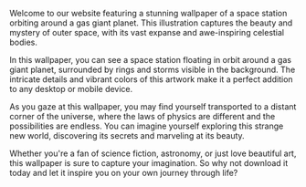 <!--
Write me content for website with wallpaper "An illustration of a space station in orbit around a gas giant planet, with rings and storms visible in the background."
-->

<!--font:Poppins-->

Welcome to our website featuring a stunning wallpaper of a space station orbiting around a gas giant planet. This illustration captures the beauty and mystery of outer space, with its vast expanse and awe-inspiring celestial bodies.

In this wallpaper, you can see a space station floating in orbit around a gas giant planet, surrounded by rings and storms visible in the background. The intricate details and vibrant colors of this artwork make it a perfect addition to any desktop or mobile device.

As you gaze at this wallpaper, you may find yourself transported to a distant corner of the universe, where the laws of physics are different and the possibilities are endless. You can imagine yourself exploring this strange new world, discovering its secrets and marveling at its beauty.

Whether you're a fan of science fiction, astronomy, or just love beautiful art, this wallpaper is sure to capture your imagination. So why not download it today and let it inspire you on your own journey through life?
